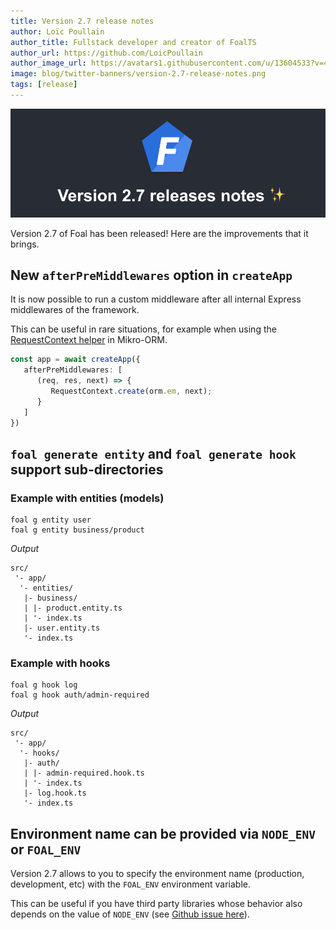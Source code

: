 ```yaml
---
title: Version 2.7 release notes
author: Loïc Poullain
author_title: Fullstack developer and creator of FoalTS
author_url: https://github.com/LoicPoullain
author_image_url: https://avatars1.githubusercontent.com/u/13604533?v=4
image: blog/twitter-banners/version-2.7-release-notes.png
tags: [release]
---
```


![Banner](./assets/version-2.7-is-here/banner.png)

Version 2.7 of Foal has been released! Here are the improvements that it brings.

<!--truncate-->

## New `afterPreMiddlewares` option in `createApp`

It is now possible to run a custom middleware after all internal Express middlewares of the framework.

This can be useful in rare situations, for example when using the [RequestContext helper](https://mikro-orm.io/docs/identity-map/#-requestcontext-helper-for-di-containers) in Mikro-ORM.

```typescript
const app = await createApp({
   afterPreMiddlewares: [
      (req, res, next) => {
         RequestContext.create(orm.em, next);
      }
   ]
})
```

## `foal generate entity` and `foal generate hook` support sub-directories

### Example with entities (models)

```shell
foal g entity user
foal g entity business/product
```

*Output*
```
src/
 '- app/
  '- entities/
   |- business/
   | |- product.entity.ts
   | '- index.ts
   |- user.entity.ts
   '- index.ts
```

### Example with hooks

```shell
foal g hook log
foal g hook auth/admin-required
```

*Output*
```
src/
 '- app/
  '- hooks/
   |- auth/
   | |- admin-required.hook.ts
   | '- index.ts
   |- log.hook.ts
   '- index.ts
```

## Environment name can be provided via `NODE_ENV` or `FOAL_ENV`

Version 2.7 allows to you to specify the environment name (production, development, etc) with the `FOAL_ENV` environment variable.

This can be useful if you have third party libraries whose behavior also depends on the value of `NODE_ENV` (see [Github issue here](https://github.com/FoalTS/foal/issues/1004)).
